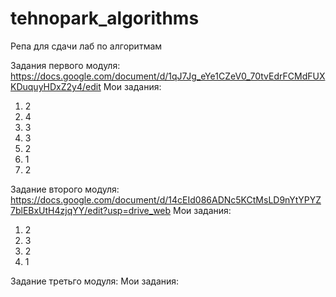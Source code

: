 # tehnopark_algorithms
Репа для сдачи лаб по алгоритмам

Задания первого модуля: https://docs.google.com/document/d/1qJ7Jg_eYe1CZeV0_70tvEdrFCMdFUXKDuquyHDxZ2y4/edit
Мои задания: 
1) 2
2) 4
3) 3
4) 3
5) 2
6) 1
7) 2

Задание второго модуля: https://docs.google.com/document/d/14cEId086ADNc5KCtMsLD9nYtYPYZ7blEBxUtH4zjqYY/edit?usp=drive_web
Мои задания:

1) 2
2) 3
3) 2
4) 1

Задание третьго модуля:
Мои задания:
